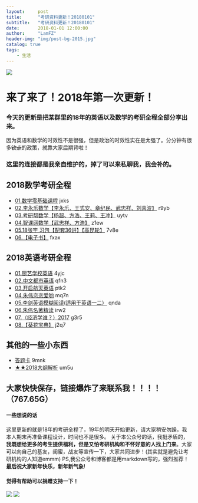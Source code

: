 ```yaml
---
layout:     post
title:      "考研资料更新！20180101"
subtitle:   "考研资料更新！20180101"
date:       2018-01-01 12:00:00
author:     "LamFZ"
header-img: "img/post-bg-2015.jpg"
catalog: true
tags:
    - 生活
---
```


![](https://timgsa.baidu.com/timg?image&quality=80&size=b9999_10000&sec=1514738950230&di=4ada63ff5b103dd07e04b106926b5ac6&imgtype=0&src=http%3A%2F%2Fd.hiphotos.baidu.com%2Fzhidao%2Fpic%2Fitem%2Feac4b74543a98226e4d0d25e8282b9014a90ebb2.jpg)
# 来了来了！2018年第一次更新！
### 今天的更新是把某群里的18年的英语以及数学的考研全程全部分享出来。
因为英语和数学的时效性不是很强，但是政治的时效性实在是太强了。分分钟有很多~~钦点~~的政策，就靠大家后期背啦！

### 这里的连接都是我亲自维护的，掉了可以来私聊我，我会补的。
## 2018数学考研全程

* [01.数学零基础课程](https://pan.baidu.com/s/1bo7rJ0z)  jxks
* [02.李永乐数学【李永乐、王式安、章纪民、武忠祥、刘喜波】](https://pan.baidu.com/s/1geLwOMZ) r9yb
* [03.考研帮数学【杨超、方浩、王莉、王冲】](https://pan.baidu.com/s/1hszWpqk) uytv
* [04.智课网数学【武忠祥、方浩】](https://pan.baidu.com/s/1sln2HFv) z1ew
* [05.18张宇 习包【配套36讲】【高昆轮】](https://pan.baidu.com/s/1ctwTh8) 7v8e
* [06.【电子书】](https://pan.baidu.com/s/1boH1fqB) fxax


## 2018英语考研全程

* [01.厨艺学校英语](https://pan.baidu.com/s/1hrDnlU8) 4yjc
* [02.中文都市英语](https://pan.baidu.com/s/1qYSgss0) qfn3
* [03.开启航天英语](https://pan.baidu.com/s/1qYBRoAw) ptk2
* [04.朱伟恋恋爱哟](https://pan.baidu.com/s/1jHJoMNW) mq7n
* [05.李剑英语模糊阅读(适用于英语一二）](https://pan.baidu.com/s/1jIqyHSU) qnda
* [06.朱伟名著精读](https://pan.baidu.com/s/1hsivxEO) irw2
* [07.（经济学谁？）2017](https://pan.baidu.com/s/1mi9r8jY) g3r5
* [08.【葵花宝典】](https://pan.baidu.com/s/1eR65MpG) j2q7

## 其他的一些小东西 

* [答题卡](https://pan.baidu.com/s/1o8qW714) 9mnk 
* [★★2018大纲解析](https://pan.baidu.com/s/1dEYYaRJ) um5u

## 大家快快保存，链接爆炸了来联系我！！！！（767.65G）

#### 一些想说的话
这里更新的就是18年的考研全程了，19年的明天开始更新，请大家稍安勿躁，我本人期末再准备课程设计，时间也不是很多。
关于本公众号的话，我挺矛盾的，**我既想给更多的考生提供福利，但是又怕考研机构和不怀好意的人找上门来**。大家可以向自己的基友，闺蜜，战友等宣传一下，大家共同进步！(其实就是避免让考研机构的人知道emmm)
PS,我公众号和博客都是用markdown写的，强烈推荐！
**最后祝大家新年快乐，新年新气象!**

#### 觉得有帮助可以捐赠支持一下！
![](https://timgsa.baidu.com/timg?image&quality=80&size=b9999_10000&sec=1514739195444&di=773936890dfe86fcf8a25b3db2384433&imgtype=0&src=http%3A%2F%2Fi.zeze.com%2Fattachment%2Fforum%2F201603%2F26%2F104839u04ctdk924k8pbdb.jpeg)
![](http://ww4.sinaimg.cn/large/0060lm7Tly1fn0b1zneraj30iz0lj75q.jpg
)

